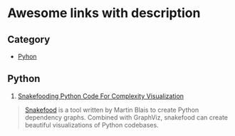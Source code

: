 Awesome links with description
============================

## Category

- [Pyhon](#python)

## Python

1. [Snakefooding Python Code For Complexity Visualization](http://grokcode.com/864/snakefooding-python-code-for-complexity-visualization/)

> [Snakefood](http://furius.ca/snakefood/doc/snakefood-doc.html) is a tool written by Martin Blais to create Python dependency graphs. Combined with GraphViz, snakefood can create beautiful visualizations of Python codebases.
